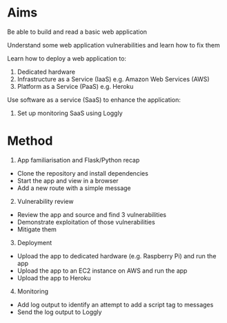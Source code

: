 Aims
====
Be able to build and read a basic web application

Understand some web application vulnerabilities and learn how to fix them

Learn how to deploy a web application to:
   1. Dedicated hardware
   2. Infrastructure as a Service (IaaS) e.g. Amazon Web Services (AWS)
   3. Platform as a Service (PaaS) e.g. Heroku

Use software as a service (SaaS) to enhance the application:
   1. Set up monitoring SaaS using Loggly

Method
======
1. App familiarisation and Flask/Python recap
  * Clone the repository and install dependencies
  * Start the app and view in a browser
  * Add a new route with a simple message
2. Vulnerability review
  * Review the app and source and find 3 vulnerabilities
  * Demonstrate exploitation of those vulnerabilities
  * Mitigate them
3. Deployment
  * Upload the app to dedicated hardware (e.g. Raspberry Pi) and run the app
  * Upload the app to an EC2 instance on AWS and run the app
  * Upload the app to Heroku
4. Monitoring
  * Add log output to identify an attempt to add a script tag to messages
  * Send the log output to Loggly
